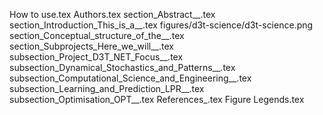 How to use.tex
Authors.tex
section_Abstract__.tex
section_Introduction_This_is_a__.tex
figures/d3t-science/d3t-science.png
section_Conceptual_structure_of_the__.tex
section_Subprojects_Here_we_will__.tex
subsection_Project_D3T_NET_Focus__.tex
subsection_Dynamical_Stochastics_and_Patterns__.tex
subsection_Computational_Science_and_Engineering__.tex
subsection_Learning_and_Prediction_LPR__.tex
subsection_Optimisation_OPT__.tex
References_.tex
Figure Legends.tex

